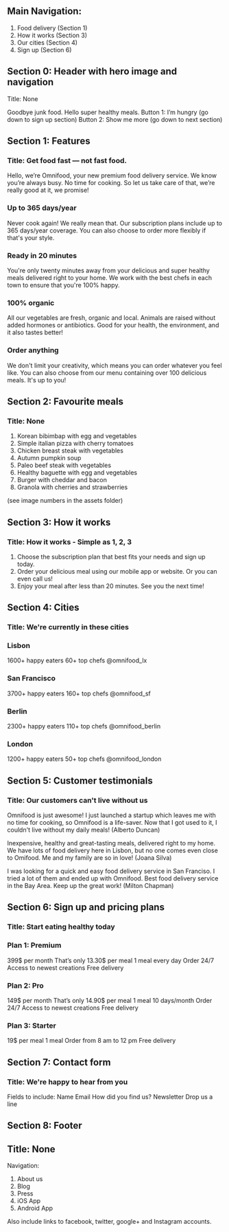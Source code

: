 ## Main Navigation:
1. Food delivery (Section 1)
2. How it works (Section 3)
3. Our cities (Section 4)
4. Sign up (Section 6)


## Section 0: Header with hero image and navigation
Title: None

Goodbye junk food. Hello super healthy meals.
Button 1: I’m hungry (go down to sign up section)
Button 2: Show me more (go down to next section)


## Section 1: Features
### Title: Get food fast — not fast food.

Hello, we’re Omnifood, your new premium food delivery service. We know you’re always busy. No time for cooking. So let us take care of that, we’re really good at it, we promise!

### Up to 365 days/year
Never cook again! We really mean that. Our subscription plans include up to 365 days/year coverage. You can also choose to order more flexibly if that's your style.

### Ready in 20 minutes
You're only twenty minutes away from your delicious and super healthy meals delivered right to your home. We work with the best chefs in each town to ensure that you're 100% happy.

### 100% organic
All our vegetables are fresh, organic and local. Animals are raised without added hormones or antibiotics. Good for your health, the environment, and it also tastes better!

### Order anything
We don't limit your creativity, which means you can order whatever you feel like. You can also choose from our menu containing over 100 delicious meals. It's up to you!


## Section 2: Favourite meals
### Title: None

1. Korean bibimbap with egg and vegetables
2. Simple italian pizza with cherry tomatoes
3. Chicken breast steak with vegetables 
4. Autumn pumpkin soup
5. Paleo beef steak with vegetables
6. Healthy baguette with egg and vegetables
7. Burger with cheddar and bacon
8. Granola with cherries and strawberries

(see image numbers in the assets folder)

## Section 3: How it works
### Title: How it works - Simple as 1, 2, 3

1. Choose the subscription plan that best fits your needs and sign up today.
2. Order your delicious meal using our mobile app or website. Or you can even call us!
3. Enjoy your meal after less than 20 minutes. See you the next time!



## Section 4: Cities
### Title: We're currently in these cities

### Lisbon
1600+ happy eaters
60+ top chefs
@omnifood_lx

### San Francisco
3700+ happy eaters
160+ top chefs
@omnifood_sf

### Berlin
2300+ happy eaters
110+ top chefs
@omnifood_berlin

### London
1200+ happy eaters
50+ top chefs
@omnifood_london


## Section 5: Customer testimonials
### Title: Our customers can't live without us

Omnifood is just awesome! I just launched a startup which leaves me with no time for cooking, so Omnifood is a life-saver. Now that I got used to it, I couldn't live without my daily meals!
(Alberto Duncan)

Inexpensive, healthy and great-tasting meals, delivered right to my home. We have lots of food delivery here in Lisbon, but no one comes even close to Omifood. Me and my family are so in love!
(Joana Silva)

I was looking for a quick and easy food delivery service in San Franciso. I tried a lot of them and ended up with Omnifood. Best food delivery service in the Bay Area. Keep up the great work!
(Milton Chapman)


## Section 6: Sign up and pricing plans
### Title: Start eating healthy today

### Plan 1: Premium
399$ per month
That’s only 13.30$ per meal
1 meal every day
Order 24/7
Access to newest creations
Free delivery


### Plan 2: Pro
149$ per month
That’s only 14.90$ per meal
1 meal 10 days/month
Order 24/7
Access to newest creations
Free delivery


### Plan 3: Starter
19$ per meal
1 meal
Order from 8 am to 12 pm
Free delivery

## Section 7: Contact form
### Title: We're happy to hear from you

Fields to include:
Name
Email
How did you find us?
Newsletter
Drop us a line

## Section 8: Footer
## Title: None

Navigation:
1. About us
2. Blog
3. Press
4. iOS App
5. Android App

Also include links to facebook, twitter, google+ and Instagram accounts.